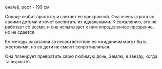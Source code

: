 она/её, рост - 199 см

Солнце любит простоту и считает ее прекрасной. Она очень строга со своими детьми и хочет воспитать их идеальными. К сожалению, это не работает со всеми, и она испытывает к ним определенное презрение, но не сдается.

Ее методы наказания за несоответствие ее ожиданиям могут быть жестокими, но ее дети не смеют сопротивляться.

Она планирует превратить свою любимую дочь, Землю, в звезду, когда та вырастет.